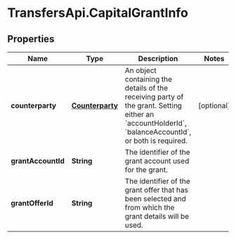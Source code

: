 # TransfersApi.CapitalGrantInfo

## Properties

Name | Type | Description | Notes
------------ | ------------- | ------------- | -------------
**counterparty** | [**Counterparty**](Counterparty.md) | An object containing the details of the receiving party of the grant. Setting either an &#x60;accountHolderId&#x60;, &#x60;balanceAccountId&#x60;, or both is required. | [optional] 
**grantAccountId** | **String** | The identifier of the grant account used for the grant. | 
**grantOfferId** | **String** | The identifier of the grant offer that has been selected and from which the grant details will be used. | 


